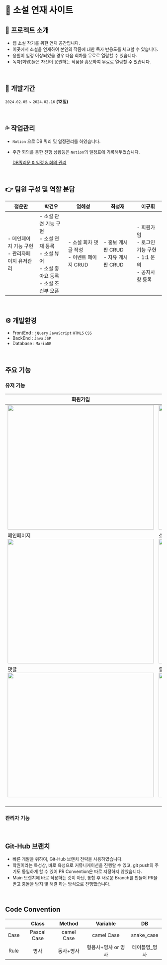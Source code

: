 # 📖 소설 연재 사이트

## 🔎 프로젝트 소개
- 웹 소설 작가를 위한 연재 공간입니다.
- 이곳에서 소설을 연재하여 본인의 작품에 대한 독자 반응도를 체크할 수 있습니다.
- 응원이 일정 이상되었을 경우 다음 회차를 무료로 열람할 수 있습니다.
- 독자(회원)들은 자신이 응원하는 작품을 홍보하여 무료로 열람할 수 있습니다.

<br>

## 📅 개발기간
`2024.02.05` ~ `2024.02.16` <strong>(12일) </strong>

<br>

## 💦 작업관리
- `Notion` 으로 DB 쿼리 및 일정관리를 하였습니다.
- 주간 회의를 통한 진행 상황등은 `Notion`의 일정표에 기록해두었습니다.

  <a href="https://www.notion.so/87055257b31948e7bb3cc6e2ae50aeee"> DB쿼리문 & 일정 & 회의 관리</a>

<br>

## 👉 팀원 구성 및 역할 분담

<div align="center">
  
| **정운만** | **박건우** | **엄혜성** | **최성재** | **이규휘** |
| -------- | -------- | -------- | -------- | -------- |
| - 메인페이지 기능 구현<br>- 관리자페이지 유저관리 | - 소설 관련 기능 구현<br>- 소설 연재 등록<br>- 소설 뷰어<br>- 소설 좋아요 등록<br>- 소설 조건부 오픈 | - 소설 회차 댓글 작성<br>- 이벤트 페이지 CRUD  | - 홍보 게시판 CRUD <br>- 자유 게시판 CRUD | - 회원가입<br>- 로그인 기능 구현<br>- 1:1 문의<br>- 공지사항 등록 |

</div>
<br>

## ⚙ 개발환경
- FrontEnd : `jQuery` `JavaScript` `HTML5` `CSS`
- BackEnd : `Java` `JSP`
- Database : `MariaDB`

<br>

## 주요 기능

### 유저 기능
| 회원가입 |로그인 |
| ----- | ----- | 
|<img src="https://github.com/hyeseongUm/Novel101/assets/155358391/83dc0b28-f0ed-4f4d-970b-d7339d9be40d" width="470" height="400">|  <img src="https://github.com/hyeseongUm/Novel101/assets/155358391/9a5822fe-03b6-4f58-bf18-185c8551c0c6" width="470" height="400"> |
| 메인페이지</br><img src="" width="470" height="400"> | 소설등록</br><img src="https://github.com/hyeseongUm/Novel101/assets/155358391/b05aa8a1-0c48-4892-8e79-df5cb3bfa005" width="470" height="400"> |
| 댓글</br><img src="https://github.com/hyeseongUm/Novel101/assets/155358391/cd793d5c-f321-497e-bff8-60da357f4ed3" width="470" height="400"> | 좋아요 10개 이상 다음 회차 공개</br><img src="https://github.com/hyeseongUm/Novel101/assets/155358391/4f6e1f85-b830-44c3-85e8-b045df84ae44" width="470" height="400"> |
| </br> |


### 관리자 기능

<br>

## Git-Hub 브랜치
- 빠른 개발을 위하여, Git-Hub 브랜치 전략을 사용하였습니다.
- 학원이라는 특성상, 바로 육성으로 커뮤니케이션을 진행할 수 있고, git push의 주기도 동일하게 할 수 있어 PR Convention은 따로 지정하지 않았습니다.
- Main 브랜치에 바로 적용하는 것이 아닌, 통합 후 새로운 Branch를 만들어 PR을 받고 충돌을 방지 및 해결 하는 방식으로 진행했습니다.

<br>

## Code Convention

||Class|Method|Variable|DB|
|:-:|:-:|:-:|:-:|:-:|
|Case|Pascal Case|camel Case|camel Case|snake_case
|Rule|명사|동사+명사|형용사+명사 or 명사|테이블명_명사|

